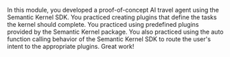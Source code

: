 In this module, you developed a proof-of-concept AI travel agent using the Semantic Kernel SDK. You practiced creating plugins that define the tasks the kernel should complete. You practiced using predefined plugins provided by the Semantic Kernel package. You also practiced using the auto function calling behavior of the Semantic Kernel SDK to route the user's intent to the appropriate plugins. Great work!